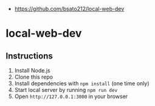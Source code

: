 - https://github.com/bsato212/local-web-dev
# local-web-dev

## Instructions
1. Install Node.js
1. Clone this repo
1. Install dependencies with `npm install` (one time only)
1. Start local server by running `npm run dev`
1. Open `http://127.0.0.1:3000` in your browser
